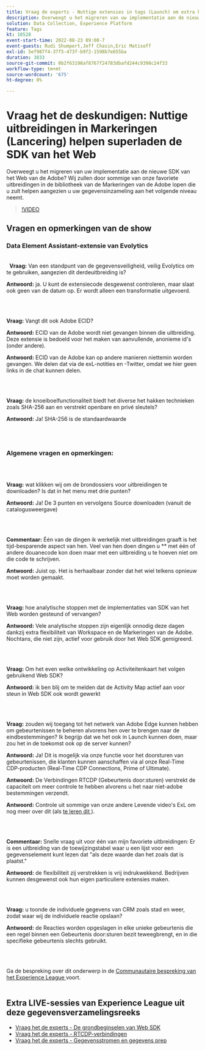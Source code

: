 ```yaml
---
title: Vraag de experts - Nuttige extensies in tags (Launch) om extra kosten in rekening te brengen voor de Web SDK
description: Overweegt u het migreren van uw implementatie aan de nieuwe SDK van het Web van de Adobe?  Wij zullen door sommige van onze favoriete uitbreidingen in de bibliotheek van de Markeringen van de Adobe lopen die u zult helpen aangezien u uw gegevensinzameling aan het volgende niveau neemt.
solution: Data Collection, Experience Platform
feature: Tags
kt: 10528
event-start-time: 2022-08-23 09:00-7
event-guests: Rudi Shumpert,Jeff Chasin,Eric Matisoff
exl-id: 5ef987f4-37f5-473f-b9f2-1598b7e655ba
duration: 3833
source-git-commit: 0b2f63198af8767f24783dbafd244c9398c24f33
workflow-type: tm+mt
source-wordcount: '675'
ht-degree: 0%

---
```


# Vraag het de deskundigen: Nuttige uitbreidingen in Markeringen (Lancering) helpen superladen de SDK van het Web

Overweegt u het migreren van uw implementatie aan de nieuwe SDK van het Web van de Adobe?  Wij zullen door sommige van onze favoriete uitbreidingen in de bibliotheek van de Markeringen van de Adobe lopen die u zult helpen aangezien u uw gegevensinzameling aan het volgende niveau neemt.

>[!VIDEO](https://video.tv.adobe.com/v/346610/?quality=12&learn=on)

## Vragen en opmerkingen van de show

### Data Element Assistant-extensie van Evolytics

<br> 
**Vraag:** Van een standpunt van de gegevensveiligheid, veilig Evolytics om te gebruiken, aangezien dit derdeuitbreiding is?

**Antwoord:** ja. U kunt de extensiecode desgewenst controleren, maar slaat ook geen van de datum op. Er wordt alleen een transformatie uitgevoerd.

<br> 

**Vraag:** Vangt dit ook Adobe ECID?

**Antwoord:** ECID van de Adobe wordt niet gevangen binnen die uitbreiding. Deze extensie is bedoeld voor het maken van aanvullende, anonieme id&#39;s (onder andere).

**Antwoord:** ECID van de Adobe kan op andere manieren niettemin worden gevangen. We delen dat via de exL-notities en -Twitter, omdat we hier geen links in de chat kunnen delen.

<br> 

**Vraag:** de knoeiboelfunctionaliteit biedt het diverse het hakken technieken zoals SHA-256 aan en verstrekt openbare en privé sleutels?

**Antwoord:** Ja! SHA-256 is de standaardwaarde

<br> 

### Algemene vragen en opmerkingen:

<br> 

**Vraag:** wat klikken wij om de brondossiers voor uitbreidingen te downloaden? Is dat in het menu met drie punten?

**Antwoord:** Ja! De 3 punten en vervolgens Source downloaden (vanuit de catalogusweergave)

<br> 

**Commentaar:** Één van de dingen ik werkelijk met uitbreidingen graaft is het tijd-besparende aspect van hen. Veel van hen doen dingen u ** met één of andere douanecode kon doen maar met een uitbreiding u te hoeven niet om die code te schrijven.

**Antwoord:** Juist op. Het is herhaalbaar zonder dat het wiel telkens opnieuw moet worden gemaakt.

<br> 

**Vraag:** hoe analytische stoppen met de implementaties van SDK van het Web worden gesteund of vervangen?

**Antwoord:** Vele analytische stoppen zijn eigenlijk onnodig deze dagen dankzij extra flexibiliteit van Workspace en de Markeringen van de Adobe. Nochtans, die niet zijn, actief voor gebruik door het Web SDK gemigreerd.

<br> 

**Vraag:** Om het even welke ontwikkeling op Activiteitenkaart het volgen gebruikend Web SDK?

**Antwoord:** ik ben blij om te melden dat de Activity Map actief aan voor steun in Web SDK ook wordt gewerkt

<br> 

**Vraag:** zouden wij toegang tot het netwerk van Adobe Edge kunnen hebben om gebeurtenissen te beheren alvorens hen over te brengen naar de eindbestemmingen? Ik begrijp dat we het ook in Launch kunnen doen, maar zou het in de toekomst ook op de server kunnen?

**Antwoord:** Ja! Dit is mogelijk via onze functie voor het doorsturen van gebeurtenissen, die klanten kunnen aanschaffen via al onze Real-Time CDP-producten (Real-Time CDP Connections, Prime of Ultimate).

**Antwoord:** De Verbindingen RTCDP (Gebeurtenis door:sturen) verstrekt de capaciteit om meer controle te hebben alvorens u het naar niet-adobe bestemmingen verzendt.

**Antwoord:** Controle uit sommige van onze andere Levende video&#39;s ExL om nog meer over dit (als [ te leren dit ](exl-live-episode-06-23-22.md)).

<br> 

**Commentaar:** Snelle vraag uit voor één van mijn favoriete uitbreidingen: Er is een uitbreiding van de toewijzingstabel waar u een lijst voor een gegevenselement kunt lezen dat &quot;als deze waarde dan het zoals dat is plaatst.&quot;

**Antwoord:** de flexibiliteit zij verstrekken is vrij indrukwekkend. Bedrijven kunnen desgewenst ook hun eigen particuliere extensies maken.

<br> 

**Vraag:** u toonde de individuele gegevens van CRM zoals stad en weer, zodat waar wij de individuele reactie opslaan?

**Antwoord:** de Reacties worden opgeslagen in elke unieke gebeurtenis die een regel binnen een Gebeurtenis door:sturen bezit teweegbrengt, en in die specifieke gebeurtenis slechts gebruikt.

<br> 

Ga de bespreking over dit onderwerp in de [ Communautaire bespreking van het Experience League ](https://experienceleaguecommunities.adobe.com/t5/adobe-experience-platform/experience-league-live-post-session-discussion-useful-extensions/m-p/542620#M240) voort.
<br> 

## Extra LIVE-sessies van Experience League uit deze gegevensverzamelingsreeks

* [Vraag het de experts - De grondbeginselen van Web SDK](exl-live-episode-05-26-22.md)
* [Vraag het de experts - RTCDP-verbindingen](exl-live-episode-06-23-22.md)
* [Vraag het de experts - Gegevensstromen en gegevens prep](exl-live-episode-07-21-22.md)


